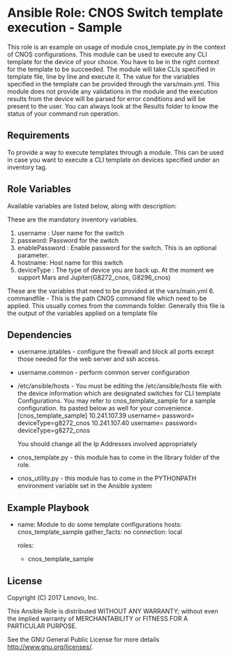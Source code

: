 # Ansible Role: CNOS Switch template execution - Sample

This role is an example on usage of module cnos_template.py in the context of CNOS configurations. This module can be used to execute any CLI template for the device of your choice. You have to be in the right context for the template to be succeeded. The module will take CLIs specified in template file, line by line and execute it. The value for the variables specified in the template can be provided through the vars/main.yml. This module does not provide any validations in the module and the execution  results from the device will be parsed for error conditions and will be present to the user. You can always look at the Results folder to know the status of your command run operation.

## Requirements

To provide a way to execute templates through a module. This can be used in case you want to execute a CLI template on devices specified under an inventory tag.

## Role Variables

Available variables are listed below, along with description:

These are the mandatory inventory variables. 
1. username : User name for the switch
2. password: Password for the switch
3. enablePassword : Enable password for the switch. This is an optional parameter.
4. hostname: Host name for this switch
5. deviceType : The type of device you are back up. At the moment we support Mars and Jupiter(G8272_cnos, G8296_cnos)

These are the variables that need to be provided at the vars/main.yml
6. commandfile - This is the path CNOS command file which need to be applied. This usually comes from the commands
             folder. Generally this file is the output of the variables applied on a template file


## Dependencies

- username.iptables - configure the firewall and block all ports except those needed for the web server and ssh access.
- username.common - perform common server configuration
- /etc/ansible/hosts - You must be editing the /etc/ansible/hosts file with the device information which are designated switches for CLI template Configurations. You may refer to cnos_template_sample for a sample configuration. Its pasted below  as well for your convenience.
  [cnos_template_sample]
  10.241.107.39   username=<username> password=<password> deviceType=g8272_cnos
  10.241.107.40   username=<username> password=<password> deviceType=g8272_cnos 
    
  You should change all the Ip Addresses involved appropriately
 - cnos_template.py - this module has to come in the library folder of the role.
 - cnos_utility.py - this module has to come in the PYTHONPATH environment variable set in the Ansible system 


## Example Playbook

 - name: Module to  do some template configurations
   hosts: cnos_template_sample
   gather_facts: no
   connection: local

   roles:
    - cnos_template_sample

## License

Copyright (C) 2017 Lenovo, Inc.

This Ansible Role is distributed WITHOUT ANY WARRANTY; without even the implied 
warranty of MERCHANTABILITY or FITNESS FOR A PARTICULAR PURPOSE.  

See the GNU General Public License for more details <http://www.gnu.org/licenses/>.

